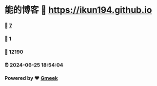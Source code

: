 # 能的博客 :link: https://ikun194.github.io 
### :page_facing_up: [7](https://ikun194.github.io/tag.html) 
### :speech_balloon: 1 
### :hibiscus: 12190 
### :alarm_clock: 2024-06-25 18:54:04 
### Powered by :heart: [Gmeek](https://github.com/Meekdai/Gmeek)
